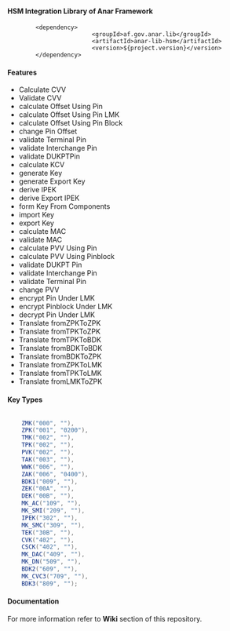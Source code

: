 #### HSM Integration Library of Anar Framework 


```
		<dependency>
                        <groupId>af.gov.anar.lib</groupId>
                        <artifactId>anar-lib-hsm</artifactId>
                        <version>${project.version}</version>
		</dependency>

```

#### Features



- Calculate CVV
- Validate CVV
- calculate Offset Using Pin
- calculate Offset Using Pin LMK
- calculate Offset Using Pin Block
- change Pin Offset
- validate Terminal Pin
- validate Interchange Pin
- validate DUKPTPin
- calculate KCV
- generate Key
- generate Export Key
- derive IPEK
- derive Export IPEK
- form Key From Components
- import Key
- export Key
- calculate MAC
- validate MAC
- calculate PVV Using Pin
- calculate PVV Using Pinblock 
- validate DUKPT Pin 
- validate Interchange Pin
- validate Terminal Pin
- change PVV
- encrypt Pin Under LMK
- encrypt Pinblock Under LMK
- decrypt Pin Under LMK
- Translate fromZPKToZPK
- Translate fromTPKToZPK
- Translate fromTPKToBDK
- Translate fromBDKToBDK
- Translate fromBDKToZPK
- Translate fromZPKToLMK
- Translate fromTPKToLMK
- Translate fromLMKToZPK


#### Key Types

```java

	ZMK("000", ""),
	ZPK("001", "0200"),
	TMK("002", ""),
	TPK("002", ""),
	PVK("002", ""),
	TAK("003", ""),
	WWK("006", ""),
	ZAK("006", "0400"),
	BDK1("009", ""),
	ZEK("00A", ""),
	DEK("00B", ""),
	MK_AC("109", ""),
	MK_SMI("209", ""),
	IPEK("302", ""),
	MK_SMC("309", ""),
	TEK("30B", ""),
	CVK("402", ""),
	CSCK("402", ""),
	MK_DAC("409", ""),
	MK_DN("509", ""),
	BDK2("609", ""),
	MK_CVC3("709", ""),
	BDK3("809", "");

```
#### Documentation 

For more information refer to **Wiki** section of this repository. 
